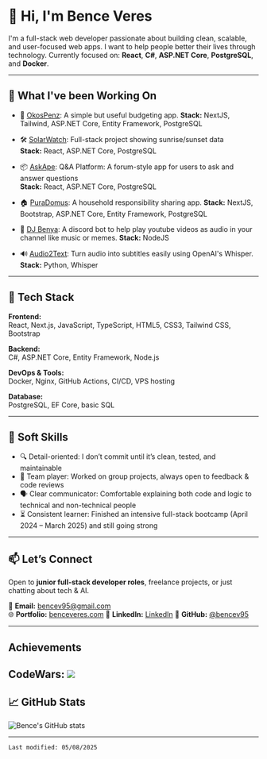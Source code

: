 # 👋 Hi, I'm Bence Veres

I'm a full-stack web developer passionate about building clean, scalable, and user-focused web apps.
I want to help people better their lives through technology.
Currently focused on: **React**, **C#**, **ASP.NET Core**, **PostgreSQL**, and **Docker**.

---

## 🚀 What I've been Working On

- 🧠  [OkosPenz](https://okospenz.com): A simple but useful budgeting app. 
  **Stack:** NextJS, Tailwind, ASP.NET Core, Entity Framework, PostgreSQL
  
- 🛠️ [SolarWatch](https://solarwatch.benceveres.com): Full-stack project showing sunrise/sunset data  
  **Stack:** React, ASP.NET Core, PostgreSQL

- 📦 [AskApe](https://askape.benceveres.com): Q&A Platform: A forum-style app for users to ask and answer questions  
  **Stack:** React, ASP.NET Core, PostgreSQL

- 🏠 [PuraDomus](https://puradomus.benceveres.com): A household responsibility sharing app.
  **Stack:** NextJS, Bootstrap, ASP.NET Core, Entity Framework, PostgreSQL

- 🎵 [DJ Benya](https://github.com/BenceV95/discord_bot_yt_player): A discord bot to help play youtube videos as audio in your channel like music or memes.
  **Stack:** NodeJS

- 🔊 [Audio2Text](https://github.com/BenceV95/Audio2TextViaWhisper): Turn audio into subtitles easily using OpenAI's Whisper.
  **Stack:** Python, Whisper

---

## 🧰 Tech Stack

**Frontend:**  
React, Next.js, JavaScript, TypeScript, HTML5, CSS3, Tailwind CSS, Bootstrap

**Backend:**  
C#, ASP.NET Core, Entity Framework, Node.js

**DevOps & Tools:**  
Docker, Nginx, GitHub Actions, CI/CD, VPS hosting

**Database:**  
PostgreSQL, EF Core, basic SQL

---

## 🧠 Soft Skills

- 🔍 Detail-oriented: I don’t commit until it’s clean, tested, and maintainable
- 🤝 Team player: Worked on group projects, always open to feedback & code reviews
- 🗣️ Clear communicator: Comfortable explaining both code and logic to technical and non-technical people
- ⏳ Consistent learner: Finished an intensive full-stack bootcamp (April 2024 – March 2025) and still going strong

---

## 📫 Let’s Connect

Open to **junior full-stack developer roles**, freelance projects, or just chatting about tech & AI.  

📧 **Email:** bencev95@gmail.com  
🌐 **Portfolio:** [benceveres.com](https://benceveres.com)
💼 **LinkedIn:** [LinkedIn](https://www.linkedin.com/in/veres-bence)
🐙 **GitHub:** [@bencev95](https://github.com/BenceV95)

---
## Achievements

CodeWars: <img src="https://www.codewars.com/users/BenceV95/badges/large" />
---
## 📈 GitHub Stats

![Bence's GitHub stats](https://github-readme-stats.vercel.app/api?username=BenceV95&show_icons=true&theme=tokyonight)

---

```
Last modified: 05/08/2025
```
